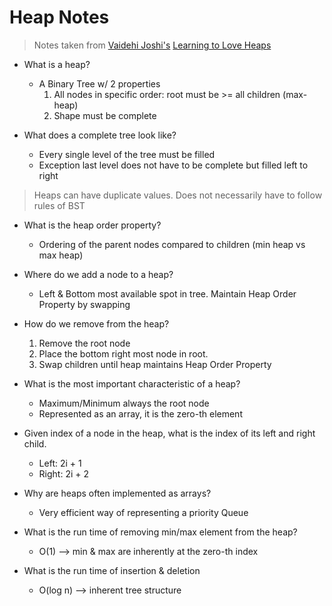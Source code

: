 # Heap Notes

> Notes taken from [Vaidehi Joshi's](https://medium.com/@vaidehijoshi) [Learning to Love Heaps](https://medium.com/basecs/learning-to-love-heaps-cef2b273a238)

* What is a heap?
  * A Binary Tree w/ 2 properties
    1. All nodes in specific order: root must be >= all children (max-heap)
    2. Shape must be complete

* What does a complete tree look like?
  * Every single level of the tree must be filled
  * Exception last level does not have to be complete but filled left to right

> Heaps can have duplicate values.  Does not necessarily have to follow rules of BST

* What is the heap order property?
  * Ordering of the parent nodes compared to children (min heap vs max heap)

* Where do we add a node to a heap?
  * Left & Bottom most available spot in tree.  Maintain Heap Order Property by swapping

* How do we remove from the heap?
  1. Remove the root node
  2. Place the bottom right most node in root.
  3. Swap children until heap maintains Heap Order Property

* What is the most important characteristic of a heap?
  * Maximum/Minimum always the root node
  * Represented as an array, it is the zero-th element

* Given index of a node in the heap, what is the index of its left and right child.
  * Left: 2i + 1
  * Right: 2i + 2

* Why are heaps often implemented as arrays?
  * Very efficient way of representing a priority Queue

* What is the run time of removing min/max element from the heap?
  * O(1) --> min & max are inherently at the zero-th index

* What is the run time of insertion & deletion
  * O(log n) --> inherent tree structure
